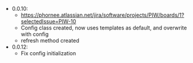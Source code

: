 - 0.0.10:
  - https://phornee.atlassian.net/jira/software/projects/PIW/boards/1?selectedIssue=PIW-10
  - Config class created, now uses templates as default, and overwrite with config
  - refresh method created
- 0.0.12:
  - Fix config initialization